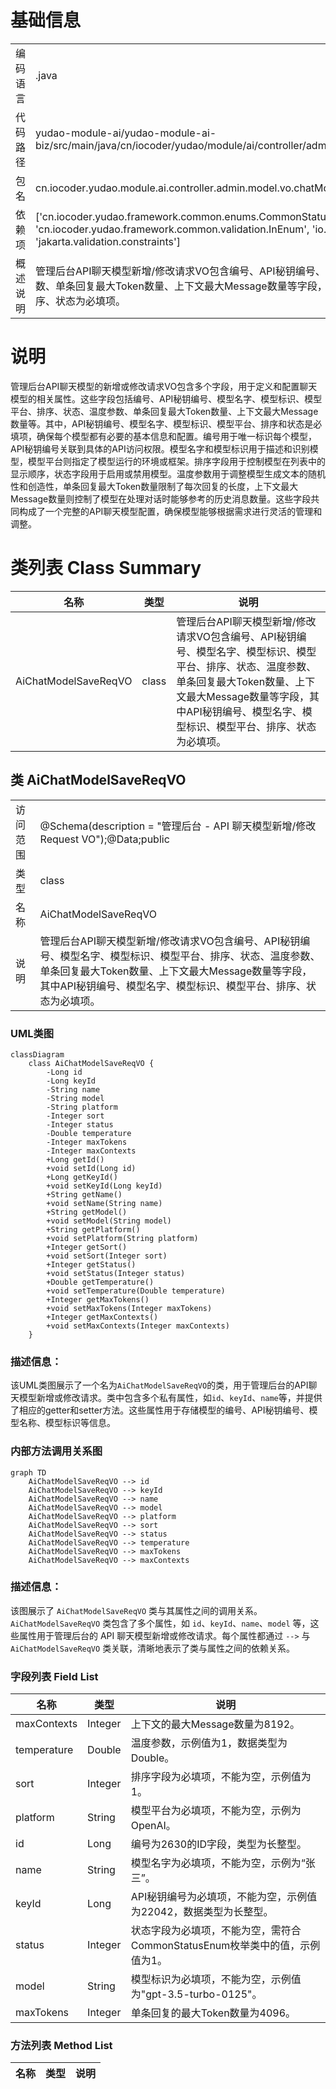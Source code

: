 # 基础信息

|      |      |
|------|------|
| 编码语言 | .java |
| 代码路径 | yudao-module-ai/yudao-module-ai-biz/src/main/java/cn/iocoder/yudao/module/ai/controller/admin/model/vo/chatModel/AiChatModelSaveReqVO.java |
| 包名 | cn.iocoder.yudao.module.ai.controller.admin.model.vo.chatModel |
| 依赖项 | ['cn.iocoder.yudao.framework.common.enums.CommonStatusEnum', 'cn.iocoder.yudao.framework.common.validation.InEnum', 'io.swagger.v3.oas.annotations.media.Schema', None, 'jakarta.validation.constraints'] |
| 概述说明 | 管理后台API聊天模型新增/修改请求VO包含编号、API秘钥编号、模型名字、模型标识、模型平台、排序、状态、温度参数、单条回复最大Token数量、上下文最大Message数量等字段，其中API秘钥编号、模型名字、模型标识、模型平台、排序、状态为必填项。 |

# 说明

管理后台API聊天模型的新增或修改请求VO包含多个字段，用于定义和配置聊天模型的相关属性。这些字段包括编号、API秘钥编号、模型名字、模型标识、模型平台、排序、状态、温度参数、单条回复最大Token数量、上下文最大Message数量等。其中，API秘钥编号、模型名字、模型标识、模型平台、排序和状态是必填项，确保每个模型都有必要的基本信息和配置。编号用于唯一标识每个模型，API秘钥编号关联到具体的API访问权限。模型名字和模型标识用于描述和识别模型，模型平台则指定了模型运行的环境或框架。排序字段用于控制模型在列表中的显示顺序，状态字段用于启用或禁用模型。温度参数用于调整模型生成文本的随机性和创造性，单条回复最大Token数量限制了每次回复的长度，上下文最大Message数量则控制了模型在处理对话时能够参考的历史消息数量。这些字段共同构成了一个完整的API聊天模型配置，确保模型能够根据需求进行灵活的管理和调整。

# 类列表 Class Summary

| 名称   | 类型  | 说明 |
|-------|------|-------------|
| AiChatModelSaveReqVO | class | 管理后台API聊天模型新增/修改请求VO包含编号、API秘钥编号、模型名字、模型标识、模型平台、排序、状态、温度参数、单条回复最大Token数量、上下文最大Message数量等字段，其中API秘钥编号、模型名字、模型标识、模型平台、排序、状态为必填项。 |



## 类 AiChatModelSaveReqVO

|      |      |
|------|------|
| 访问范围 | @Schema(description = "管理后台 - API 聊天模型新增/修改 Request VO");@Data;public |
| 类型 | class |
| 名称 | AiChatModelSaveReqVO |
| 说明 | 管理后台API聊天模型新增/修改请求VO包含编号、API秘钥编号、模型名字、模型标识、模型平台、排序、状态、温度参数、单条回复最大Token数量、上下文最大Message数量等字段，其中API秘钥编号、模型名字、模型标识、模型平台、排序、状态为必填项。 |


### UML类图

```mermaid
classDiagram
    class AiChatModelSaveReqVO {
        -Long id
        -Long keyId
        -String name
        -String model
        -String platform
        -Integer sort
        -Integer status
        -Double temperature
        -Integer maxTokens
        -Integer maxContexts
        +Long getId()
        +void setId(Long id)
        +Long getKeyId()
        +void setKeyId(Long keyId)
        +String getName()
        +void setName(String name)
        +String getModel()
        +void setModel(String model)
        +String getPlatform()
        +void setPlatform(String platform)
        +Integer getSort()
        +void setSort(Integer sort)
        +Integer getStatus()
        +void setStatus(Integer status)
        +Double getTemperature()
        +void setTemperature(Double temperature)
        +Integer getMaxTokens()
        +void setMaxTokens(Integer maxTokens)
        +Integer getMaxContexts()
        +void setMaxContexts(Integer maxContexts)
    }
```

### 描述信息：
该UML类图展示了一个名为`AiChatModelSaveReqVO`的类，用于管理后台的API聊天模型新增或修改请求。类中包含多个私有属性，如`id`、`keyId`、`name`等，并提供了相应的getter和setter方法。这些属性用于存储模型的编号、API秘钥编号、模型名称、模型标识等信息。


### 内部方法调用关系图

```mermaid
graph TD
    AiChatModelSaveReqVO --> id
    AiChatModelSaveReqVO --> keyId
    AiChatModelSaveReqVO --> name
    AiChatModelSaveReqVO --> model
    AiChatModelSaveReqVO --> platform
    AiChatModelSaveReqVO --> sort
    AiChatModelSaveReqVO --> status
    AiChatModelSaveReqVO --> temperature
    AiChatModelSaveReqVO --> maxTokens
    AiChatModelSaveReqVO --> maxContexts
```

### 描述信息：
该图展示了 `AiChatModelSaveReqVO` 类与其属性之间的调用关系。`AiChatModelSaveReqVO` 类包含了多个属性，如 `id`、`keyId`、`name`、`model` 等，这些属性用于管理后台的 API 聊天模型新增或修改请求。每个属性都通过 `-->` 与 `AiChatModelSaveReqVO` 类关联，清晰地表示了类与属性之间的依赖关系。

### 字段列表 Field List

| 名称  | 类型  | 说明 |
|-------|-------|------|
| maxContexts | Integer | 上下文的最大Message数量为8192。 |
| temperature | Double | 温度参数，示例值为1，数据类型为Double。 |
| sort | Integer | 排序字段为必填项，不能为空，示例值为1。 |
| platform | String | 模型平台为必填项，不能为空，示例为OpenAI。 |
| id | Long | 编号为2630的ID字段，类型为长整型。 |
| name | String | 模型名字为必填项，不能为空，示例为“张三”。 |
| keyId | Long | API秘钥编号为必填项，不能为空，示例值为22042，数据类型为长整型。 |
| status | Integer | 状态字段为必填项，不能为空，需符合CommonStatusEnum枚举类中的值，示例值为1。 |
| model | String | 模型标识为必填项，不能为空，示例值为"gpt-3.5-turbo-0125"。 |
| maxTokens | Integer | 单条回复的最大Token数量为4096。 |

### 方法列表 Method List

| 名称  | 类型  | 说明 |
|-------|-------|------|




